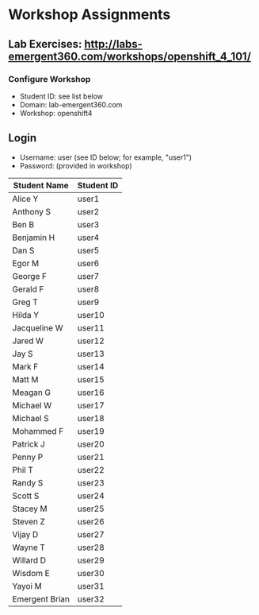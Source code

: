 # Workshop Assignments
## Lab Exercises: http://labs-emergent360.com/workshops/openshift_4_101/
### Configure Workshop
- Student ID: see list below
- Domain: lab-emergent360.com
- Workshop: openshift4

## Login
- Username: user<id> (see ID below; for example, "user1")
- Password: (provided in workshop)

|Student Name |Student ID|
|------------ | ---------------|
|	Alice	Y	|	user1	|
|	Anthony	S	|	user2	|
|	Ben	B	|	user3	|
|	Benjamin	H	|	user4	|
|	Dan	S	|	user5	|
|	Egor	M	|	user6	|
|	George	F	|	user7	|
|	Gerald	F	|	user8	|
|	Greg	T	|	user9	|
|	Hilda	Y	|	user10	|
|	Jacqueline	W	|	user11	|
|	Jared	W	|	user12	|
|	Jay	S	|	user13	|
|	Mark	F	|	user14	|
|	Matt	M	|	user15	|
|	Meagan	G	|	user16	|
|	Michael	W	|	user17	|
|	Michael	S	|	user18	|
|	Mohammed	F	|	user19	|
|	Patrick	J	|	user20	|
|	Penny	P	|	user21	|
|	Phil	T	|	user22	|
|	Randy	S	|	user23	|
|	Scott	S	|	user24	|
|	Stacey	M	|	user25	|
|	Steven	Z	|	user26	|
|	Vijay	D	|	user27	|
|	Wayne	T	|	user28	|
|	Willard	D	|	user29	|
|	Wisdom	E	|	user30	|
|	Yayoi	M	|	user31	|
|	Emergent Brian		|	user32	|

